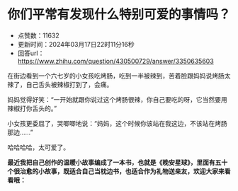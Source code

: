 # 你们平常有发现什么特别可爱的事情吗？
- 点赞数：11632
- 更新时间：2024年03月17日22时11分16秒
- 回答url：https://www.zhihu.com/question/430500729/answer/3350635603
<body>
 <p data-pid="ZbM6kaye">在街边看到一个六七岁的小女孩吃烤肠，吃到一半被辣到，苦着脸跟妈妈说烤肠太辣了，自己舌头被辣椒打到了，会痛。</p>
 <p data-pid="SwAFZ925">妈妈觉得好笑：“一开始就跟你说过这个烤肠很辣，你自己要吃的呀，它当然要用辣椒打你舌头的。”</p>
 <p data-pid="Gqqp4Zn9">小女孩更委屈了，哭唧唧地说：“妈妈，这个时候你该站在我这边，不该站在烤肠那边……”</p>
 <p data-pid="kzQI8XtJ">哈哈哈哈，太可爱了。</p>
 <p data-pid="Ga3GZNuj"><b>最近我把自己创作的温暖小故事编成了一本书，也就是《晚安星球》，里面有五十个很治愈的小故事，既适合自己当枕边书，也适合作为礼物送亲友，欢迎大家来看看哦：</b></p><a data-draft-node="block" data-draft-type="mcn-link-card" data-mcn-id="1752818982154010624"></a>
 <p></p>
</body>